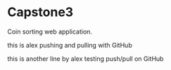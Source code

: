 # Capstone3
Coin sorting web application.

this is alex pushing and pulling with GitHub

this is another line by alex testing push/pull on GitHub